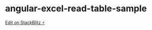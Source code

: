 # angular-excel-read-table-sample

[Edit on StackBlitz ⚡️](https://stackblitz.com/edit/angular-excel-read-table-wbdoy5)